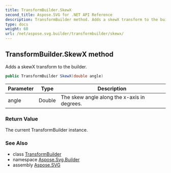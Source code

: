 ```yaml
---
title: TransformBuilder.SkewX
second_title: Aspose.SVG for .NET API Reference
description: TransformBuilder method. Adds a skewX transform to the builder
type: docs
weight: 60
url: /net/aspose.svg.builder/transformbuilder/skewx/
---
```

## TransformBuilder.SkewX method

Adds a skewX transform to the builder.

```csharp
public TransformBuilder SkewX(double angle)
```

| Parameter | Type | Description |
| --- | --- | --- |
| angle | Double | The skew angle along the x-axis in degrees. |

### Return Value

The current TransformBuilder instance.

### See Also

* class [TransformBuilder](../)
* namespace [Aspose.Svg.Builder](../../../aspose.svg.builder/)
* assembly [Aspose.SVG](../../../)

